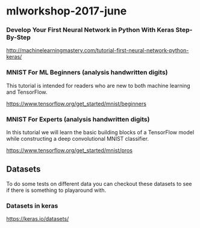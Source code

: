 # mlworkshop-2017-june

### Develop Your First Neural Network in Python With Keras Step-By-Step

http://machinelearningmastery.com/tutorial-first-neural-network-python-keras/

### MNIST For ML Beginners (analysis handwritten digits)

This tutorial is intended for readers who are new to both machine learning and TensorFlow. 

https://www.tensorflow.org/get_started/mnist/beginners

### MNIST For Experts (analysis handwritten digits)

In this tutorial we will learn the basic building blocks of a TensorFlow model while constructing a deep convolutional MNIST classifier.

https://www.tensorflow.org/get_started/mnist/pros

## Datasets

To do some tests on different data you can checkout these datasets to see if there is something to playaround with.

### Datasets in keras

https://keras.io/datasets/

